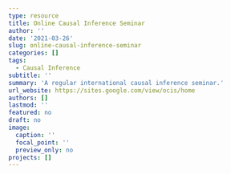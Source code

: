 ```yaml
---
type: resource
title: Online Causal Inference Seminar
author: ''
date: '2021-03-26'
slug: online-causal-inference-seminar
categories: []
tags:
  - Causal Inference
subtitle: ''
summary: 'A regular international causal inference seminar.'
url_website: https://sites.google.com/view/ocis/home
authors: []
lastmod: ''
featured: no
draft: no
image:
  caption: ''
  focal_point: ''
  preview_only: no
projects: []
---
```

